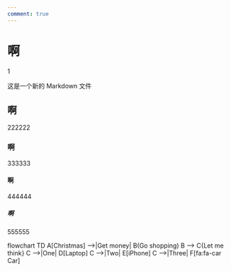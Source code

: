 ```yaml
---
comment: true
---
```

# 啊
1

这是一个新的 Markdown 文件
## 啊
222222
### 啊
333333
#### 啊
444444
##### 啊
555555

flowchart TD
    A[Christmas] -->|Get money| B(Go shopping)
    B --> C{Let me think}
    C -->|One| D[Laptop]
    C -->|Two| E[iPhone]
    C -->|Three| F[fa:fa-car Car]
  